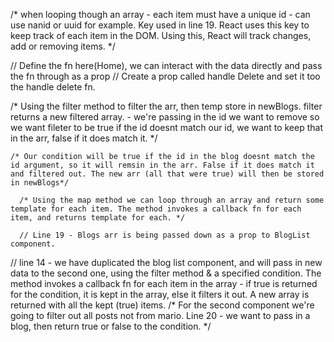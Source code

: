   /* when looping though an array - each item must have a unique id - can use nanid or uuid for example. Key used in line 19. React uses this key to keep track of each item in the DOM. Using this, React will track changes, add or removing items. */

  // Define the fn here(Home), we can interact with the data directly and pass the fn through as a prop
  // Create a prop called handle Delete and set it too the handle delete fn.
  
  /* Using the filter method to filter the arr, then temp store in newBlogs.
    filter returns a new filtered array. - we're passing in the id we want to remove so we want fileter to be true if the id doesnt match our id, we want to keep that in the arr, false if it does match it.   */
    
    /* Our condition will be true if the id in the blog doesnt match the id argument, so it will remsin in the arr. False if it does match it and filtered out. The new arr (all that were true) will then be stored in newBlogs*/
    
      /* Using the map method we can loop through an array and return some template for each item. The method invokes a callback fn for each item, and returns template for each. */
      
      // Line 19 - Blogs arr is being passed down as a prop to BlogList component.

// line 14 - we have duplicated the blog list component, and will pass in new data to the second one, using the filter method & a specified condition. The method invokes a callback fn for each item in the array - if true is returned for the condition, it is kept in the array, else it filters it out. A new array is returned with all the kept (true) items.
/* 
For the second component we're going to filter out all posts not from mario. 
Line 20 - we want to pass in a blog, then return true or false to the condition. */
